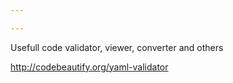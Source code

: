 ```yaml
---

---
```



Usefull code validator, viewer, converter and others

http://codebeautify.org/yaml-validator
